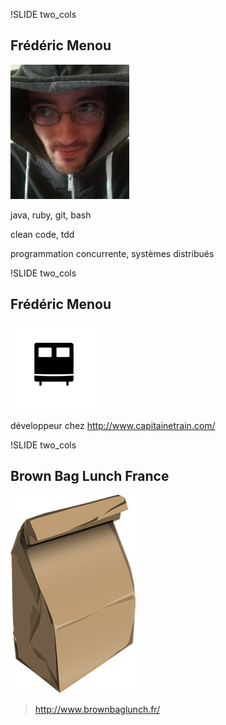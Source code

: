 !SLIDE two_cols
## Frédéric Menou
![](profile.jpg)

java, ruby, git, bash

clean code, tdd

programmation concurrente, systèmes distribués

!SLIDE two_cols
## Frédéric Menou
![](capitainetrain2.png)

développeur chez http://www.capitainetrain.com/

!SLIDE two_cols
## Brown Bag Lunch France
![](brownBag.png)
> http://www.brownbaglunch.fr/
